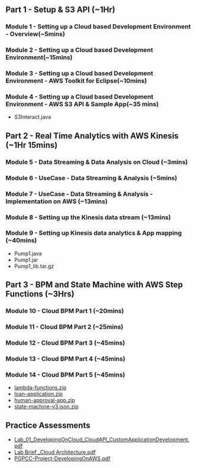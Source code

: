 ## Part 1 - Setup & S3 API (~1Hr)
### Module 1 - Setting up a Cloud based Development Environment - Overview(~5mins)
### Module 2 - Setting up a Cloud based Development Environment(~15mins)
### Module 3 - Setting up a Cloud based Development Environment - AWS Toolkit for Eclipse(~10mins)
### Module 4 - Setting up a Cloud based Development Environment - AWS S3 API & Sample App(~35 mins)
* S3Interact.java
## Part 2 - Real Time Analytics with AWS Kinesis (~1Hr 15mins)
### Module 5 - Data Streaming & Data Analysis on Cloud (~3mins)
### Module 6 - UseCase - Data Streaming & Analysis (~5mins)
### Module 7 - UseCase - Data Streaming & Analysis - Implementation on AWS (~13mins)
### Module 8 - Setting up the Kinesis data stream (~13mins)
### Module 9 - Setting up Kinesis data analytics & App mapping (~40mins)
* Pump1.java
* Pump1.jar
* Pump1_lib.tar.gz
## Part 3 - BPM and State Machine with AWS Step Functions (~3Hrs)
### Module 10 - Cloud BPM Part 1 (~20mins)
### Module 11 - Cloud BPM Part 2 (~25mins)
### Module 12 - Cloud BPM Part 3 (~45mins)
### Module 13 - Cloud BPM Part 4 (~45mins)
### Module 14 - Cloud BPM Part 5 (~45mins)
* [lambda-functions.zip](https://github.com/risarora/greatlearning-pgp-cc/files/6317849/lambda-functions.zip)
* [loan-application.zip](https://github.com/risarora/greatlearning-pgp-cc/files/6317851/loan-application.zip)
* [human-approval-app.zip](https://github.com/risarora/greatlearning-pgp-cc/files/6317848/human-approval-app.zip)
* [state-machine-v3.json.zip](https://github.com/risarora/greatlearning-pgp-cc/files/6317855/state-machine-v3.json.zip)

## Practice Assessments
* [Lab_01_DevelopingOnCloud_CloudAPI_CustomApplicationDevelopment.pdf](https://github.com/risarora/greatlearning-pgp-cc/files/6371243/Lab_01_DevelopingOnCloud_CloudAPI_CustomApplicationDevelopment.pdf)
* [Lab Brief _Cloud Architecture.pdf](https://github.com/risarora/greatlearning-pgp-cc/files/6371240/Lab.Brief._Cloud.Architecture.pdf)
* [PGPCC-Project-DevelopingOnAWS.pdf](https://github.com/risarora/greatlearning-pgp-cc/files/6371241/PGPCC-Project-DevelopingOnAWS.pdf)



